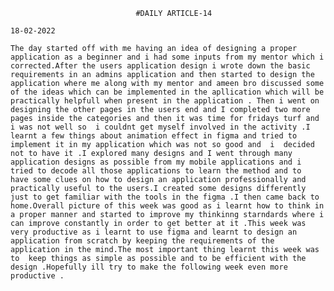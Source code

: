 								#DAILY ARTICLE-14

    18-02-2022
	
	The day started off with me having an idea of designing a proper application as a beginner and i had some inputs from my mentor which i corrected.After the users application design i wrote down the basic requirements in an admins application and then started to design the application where me along with my mentor and ameen bro discussed some of the ideas which can be implemented in the apllication which will be practically helpfull when present in the application . Then i went on designing the other pages in the users end and I completed two more pages inside the categories and then it was time for fridays turf and i was not well so  i couldnt get myself involved in the activity .I learnt a few things about animation effect in figma and tried to implement it in my application which was not so good and  i  decided not to have it .I explored many designs and I went through many application designs as possible from my mobile applications and i tried to decode all those applications to learn the method and to  have some clues on how to design an application professionally and practically useful to the users.I created some designs differently just to get familiar with the tools in the figma .I then came back to home.Overall picture of this week was good as i learnt how to think in a proper manner and started to improve my thinkinng starndards where i can improve constantly in order to get better at it .This week was very productive as i learnt to use figma and learnt to design an application from scratch by keeping the requirements of the application in the mind.The most important thing learnt this week was to  keep things as simple as possible and to be efficient with the design .Hopefully ill try to make the following week even more productive .
